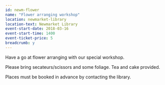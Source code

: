 ```yaml
---
id: newm-flower
name: "Flower arranging workshop"
location: newmarket-library
location-text: Newmarket Library
event-start-date: 2018-03-16
event-start-time: 1400
event-ticket-price: 5
breadcrumb: y
---
```


Have a go at flower arranging with our special workshop.

Please bring secateurs/scissors and some foliage. Tea and cake provided.

Places must be booked in advance by contacting the library.
